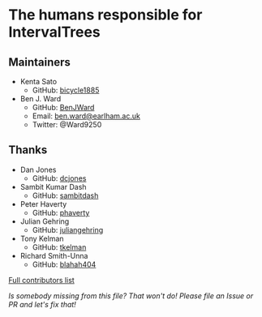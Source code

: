 # The humans responsible for IntervalTrees

## Maintainers
- Kenta Sato
  - GitHub: [bicycle1885](https://github.com/bicycle1885)
- Ben J. Ward
  - GitHub: [BenJWard](https://github.com/BenJWard)
  - Email: ben.ward@earlham.ac.uk
  - Twitter: @Ward9250

## Thanks
- Dan Jones
  - GitHub: [dcjones](https://github.com/dcjones)
- Sambit Kumar Dash
  - GitHub: [sambitdash](https://github.com/sambitdash)
- Peter Haverty
  - GitHub: [phaverty](https://github.com/phaverty)
- Julian Gehring
  - GitHub: [juliangehring](https://github.com/juliangehring)
- Tony Kelman
  - GitHub: [tkelman](https://github.com/tkelman)
- Richard Smith-Unna
  - GitHub: [blahah404](https://github.com/blahah)

[Full contributors list](https://github.com/BioJulia/IntervalTrees.jl/graphs/contributors)

_Is somebody missing from this file? That won't do! Please file an Issue or PR and let's fix that!_